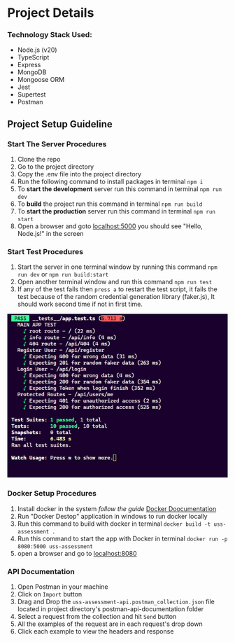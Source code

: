 # Project Details

### **Technology Stack Used:**

* Node.js (v20)
* TypeScript
* Express
* MongoDB
* Mongoose ORM
* Jest
* Supertest
* Postman

## Project Setup Guideline

### Start The Server Procedures

1. Clone the repo
2. Go to the project directory
3. Copy the .env file into the project directory
4. Run the following command to install packages in terminal `npm i`
5. To **start the development** server run this command in terminal `npm run dev`
6. To **build** the project run this command in terminal `npm run build`
7. To **start the production** server run this command in terminal `npm run start`
8. Open a browser and goto [localhost:5000](http://localhost:5000) you should see "Hello, Node.js!" in the screen

### Start Test Procedures

1. Start the server in one terminal window by running this command `npm run dev`  or `npm run build:start`
2. Open another terminal window and run this command `npm run test`
3. If any of the test fails then `press a` to restart the test script, it fails the test because of the random credential generation library (faker.js), It should work second time if not in first time.

 ![1707678648958](images/README/1707678648958.png)

### Docker Setup Procedures

1. Install docker in the system *follow the guide* [Docker Doocumentation](https://docs.docker.com/)
2. Run "Docker Destop" application in windows to run docker locally
3. Run this command to build with docker in terminal `docker build -t uss-assessment .`
4. Run this command to start the app with Docker in terminal `docker run -p 8080:5000 uss-assessment`
5. open a browser and go to [localhost:8080](http://localhost:8080/)


### API Documentation

1. Open Postman in your machine
2. Click on `Import` button
3. Drag and Drop the `uss-assessment-api.postman_collection.json` file located in project directory's postman-api-documentation folder
4. Select a request from the collection and hit `Send` button
5. All the examples of the request are in each request's drop down
6. Click each example to view the headers and response
